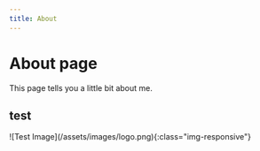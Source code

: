 ```yaml
---
title: About
---
```

# About page

This page tells you a little bit about me.
<h2>test</h2>
![Test Image](/assets/images/logo.png){:class="img-responsive"}
